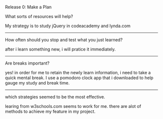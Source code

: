 Release 0: Make a Plan 

What sorts of resources will help? 

My strategy is to study jQuery in codeacademy and lynda.com

-----------------------------------------------------------


How often should you stop and test what you just learned? 

after i learn something new, i will pratice it immediately. 

-----------------------------------------------------------


Are breaks important?

yes! in order for me to retain the newly learn information, i need to take a quick mental break. I use a pomodoro clock app that i downloaded to help gauge my study and break time. 



----------------------------------------------------------

which strategies seemed to be the most effective.

learing from w3schools.com seems to work for me. there are alot of methods to achieve my feature in my project. 



